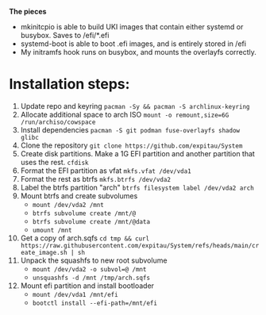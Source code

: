 **The pieces**
- mkinitcpio is able to build UKI images that contain either systemd or busybox. Saves to /efi/*.efi
- systemd-boot is able to boot .efi images, and is entirely stored in /efi
- My initramfs hook runs on busybox, and mounts the overlayfs correctly.


# Installation steps:

1. Update repo and keyring `pacman -Sy && pacman -S archlinux-keyring`
2. Allocate additional space to arch ISO `mount -o remount,size=6G /run/archiso/cowspace`
3. Install dependencies `pacman -S git podman fuse-overlayfs shadow glibc`
4. Clone the repository `git clone https://github.com/expitau/System`
5. Create disk partitions. Make a 1G EFI partition and another partition that uses the rest. `cfdisk`
6. Format the EFI partition as vfat `mkfs.vfat /dev/vda1`
7. Format the rest as btrfs `mkfs.btrfs /dev/vda2`
8. Label the btrfs partition "arch" `btrfs filesystem label /dev/vda2 arch`
9. Mount btrfs and create subvolumes
    - `mount /dev/vda2 /mnt`
    - `btrfs subvolume create /mnt/@`
    - `btrfs subvolume create /mnt/@data`
    - `umount /mnt`
10. Get a copy of arch.sqfs `cd tmp && curl https://raw.githubusercontent.com/expitau/System/refs/heads/main/create_image.sh | sh`
11. Unpack the squashfs to new root subvolume
    - `mount /dev/vda2 -o subvol=@ /mnt`
    - `unsquashfs -d /mnt /tmp/arch.sqfs`
12. Mount efi partition and install bootloader
    - `mount /dev/vda1 /mnt/efi`
    - `bootctl install --efi-path=/mnt/efi`
